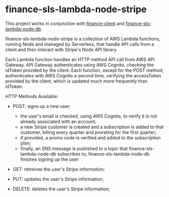 # finance-sls-lambda-node-stripe

This project works in conjunction with [finance-client]() and [finance-sls-lambda-node-db]().

finance-sls-lambda-node-stripe is a collection of AWS Lambda functions, running Node and managed by Serverless, that handle API calls from a client and then interact with Stripe's Node API library.

Each Lambda function handles an HTTP method API call from AWS API Gateway. API Gateway authenticates using AWS Cognito, checking the idToken provided by the client. Each function, except for the POST method, authenticates with AWS Cognito a second time, verifying the accessToken provided by the client, which is updated much more frequently than idToken.

HTTP Methods Available:

- POST: signs up a new user;

  - the user's email is checked, using AWS Cogntio, to verify it is not already associated with an account;
  - a new Stripe customer is created and a subscription is added to that customer, billing every quarter and prorating for the first quarter;
  - if provided, a promo code is verified and added to the subscription plan;
  - finally, an SNS message is published to a topic that finance-sls-lambda-node-db subscribes to; finance-sls-lambda-node-db finishes signing up the user

- GET: retreives the user's Stripe information;

- PUT: updates the user's Stripe information;

- DELETE: deletes the user's Stripe information;
